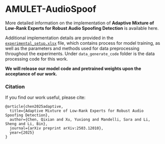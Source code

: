 # AMULET-AudioSpoof

More detailed information on the implementation of **Adaptive Mixture of Low-Rank Experts for Robust Audio Spoofing Detection** is available here.

Additional implementation details are provided in the [`experimental_setup.xlsx`](./experimental_setup.xlsx) file, which contains process for model training, as well as the parameters and methods used for data preprocessing throughout the experiments. Under `data_generate_code` folder is the data processing code for this work.

**We will release our model code and pretrained weights upon the acceptance of our work.**

### Citation

If you find our work useful, please cite:

```text
@article{chen2025adaptive,
  title={Adaptive Mixture of Low-Rank Experts for Robust Audio Spoofing Detection},
  author={Chen, Qixian and Xu, Yuxiong and Mandelli, Sara and Li, Sheng and Li, Bin},
  journal={arXiv preprint arXiv:2503.12010},
  year={2025}
}
```